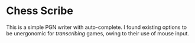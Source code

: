 # Chess Scribe

This is a simple PGN writer with auto-complete. I found existing options to be unergonomic for *transcribing* games, owing to their use of mouse input.